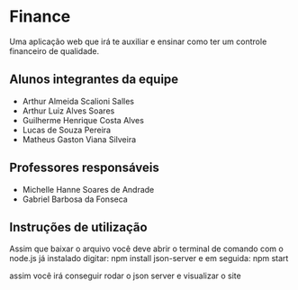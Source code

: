 # Finance

Uma aplicação web que irá te auxiliar e ensinar como ter um controle financeiro de qualidade.

## Alunos integrantes da equipe

* Arthur Almeida Scalioni Salles
* Arthur Luiz Alves Soares
* Guilherme Henrique Costa Alves
* Lucas de Souza Pereira
* Matheus Gaston Viana Silveira

## Professores responsáveis

* Michelle Hanne Soares de Andrade
* Gabriel Barbosa da Fonseca

## Instruções de utilização

Assim que baixar o arquivo você deve abrir o terminal de comando com o node.js já instalado
digitar:
npm install json-server
e em seguida:
npm start

assim você irá conseguir rodar o json server e visualizar o site 
